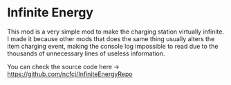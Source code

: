 # Infinite Energy

This mod is a very simple mod to make the charging station virtually infinite.
I made it because other mods that does the same thing usually alters the item charging event, making the console log impossible to read due to the thousands of unnecessary lines of useless information.

You can check the source code here -> https://github.com/ncfcj/InfiniteEnergyRepo